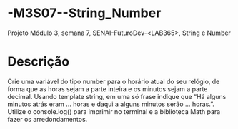 # -M3S07--String_Number
Projeto Módulo 3, semana 7, SENAI-FuturoDev-&lt;LAB365>, String e Number

# Descrição

Crie uma variável do tipo number para o horário atual do seu relógio, de forma que as horas sejam a parte inteira e os minutos sejam a parte decimal. Usando template string, em uma só frase indique que “Há alguns minutos atrás eram ... horas e daqui a alguns minutos serão ... horas.”. Utilize o console.log() para imprimir no terminal e a biblioteca Math para fazer os arredondamentos.
